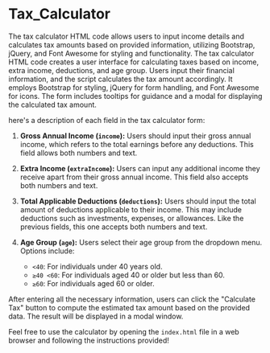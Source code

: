 # Tax_Calculator
The tax calculator HTML code allows users to input income details and calculates tax amounts based on provided information, utilizing Bootstrap, jQuery, and Font Awesome for styling and functionality.
The tax calculator HTML code creates a user interface for calculating taxes based on income, extra income, deductions, and age group. Users input their financial information, and the script calculates the tax amount accordingly. It employs Bootstrap for styling, jQuery for form handling, and Font Awesome for icons. The form includes tooltips for guidance and a modal for displaying the calculated tax amount.

here's a description of each field in the tax calculator form:

1. **Gross Annual Income (`income`):** Users should input their gross annual income, which refers to the total earnings before any deductions. This field allows both numbers and text.

2. **Extra Income (`extraIncome`):** Users can input any additional income they receive apart from their gross annual income. This field also accepts both numbers and text.

3. **Total Applicable Deductions (`deductions`):** Users should input the total amount of deductions applicable to their income. This may include deductions such as investments, expenses, or allowances. Like the previous fields, this one accepts both numbers and text.

4. **Age Group (`age`):** Users select their age group from the dropdown menu. Options include:
   - `<40`: For individuals under 40 years old.
   - `≥40 <60`: For individuals aged 40 or older but less than 60.
   - `≥60`: For individuals aged 60 or older.

After entering all the necessary information, users can click the "Calculate Tax" button to compute the estimated tax amount based on the provided data. The result will be displayed in a modal window.

Feel free to use the calculator by opening the `index.html` file in a web browser and following the instructions provided!
